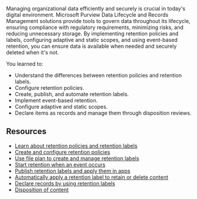 Managing organizational data efficiently and securely is crucial in today's digital environment. Microsoft Purview Data Lifecycle and Records Management solutions provide tools to govern data throughout its lifecycle, ensuring compliance with regulatory requirements, minimizing risks, and reducing unnecessary storage. By implementing retention policies and labels, configuring adaptive and static scopes, and using event-based retention, you can ensure data is available when needed and securely deleted when it's not.

You learned to:

- Understand the differences between retention policies and retention labels.
- Configure retention policies.
- Create, publish, and automate retention labels.
- Implement event-based retention.
- Configure adaptive and static scopes.
- Declare items as records and manage them through disposition reviews.

## Resources

- [Learn about retention policies and retention labels](/purview/retention?azure-portal=true)
- [Create and configure retention policies](/purview/create-retention-policies?azure-portal=true)
- [Use file plan to create and manage retention labels](/purview/file-plan-manager?azure-portal=true)
- [Start retention when an event occurs](/purview/event-driven-retention?azure-portal=true)
- [Publish retention labels and apply them in apps](/purview/create-apply-retention-labels?azure-portal=true)
- [Automatically apply a retention label to retain or delete content](/purview/apply-retention-labels-automatically?azure-portal=true)
- [Declare records by using retention labels](/purview/declare-records?azure-portal=true)
- [Disposition of content](/purview/disposition?azure-portal=true)
